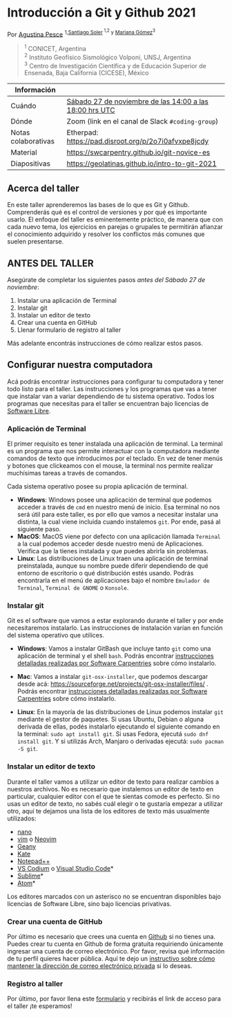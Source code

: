 # Introducción a Git y Github 2021

Por [Agustina Pesce](https://aguspesce.github.io/) <sup>1,[Santiago Soler](https://www.santisoler.com/) <sup>1,2</sup> y [Mariana Gómez](https://github.com/MGomezN)<sup>3
> <sup>1</sup> CONICET, Argentina
> <br>
> <sup>2</sup> Instituto Geofísico Sismológico Volponi, UNSJ, Argentina
> <br>
> <sup>3</sup> Centro de Investigación Científica y de Educación Superior de Ensenada, Baja California (CICESE), México

| Información | |
| - | ---
Cuándo | [Sábado 27 de noviembre de las 14:00 a las 18:00 hrs UTC](https://www.timeanddate.com/worldclock/fixedtime.html?msg=Introducci%C3%B3n+a+Git+y+Github+2021&iso=20211127T11&p1=51&ah=4)
Dónde | Zoom (link en el canal de Slack `#coding-group`)
Notas colaborativas | Etherpad: https://pad.disroot.org/p/2o7i0afvxpe8jcdy
Material | https://swcarpentry.github.io/git-novice-es
Diapositivas | https://geolatinas.github.io/intro-to-git-2021


## Acerca del taller

En este taller aprenderemos las bases de lo que es Git y Github. Comprenderás qué es el control de versiones y por qué es importante usarlo. El enfoque del taller es eminentemente práctico, de manera que con cada nuevo tema, los ejercicios en parejas o grupales te permitirán afianzar el conocimiento adquirido y resolver los conflictos más comunes que suelen presentarse.


## ANTES DEL TALLER  

Asegúrate de completar los siguientes pasos *antes del Sábado 27 de noviembre*:

1. Instalar una aplicación de Terminal
2. Instalar git
3. Instalar un editor de texto
4. Crear una cuenta en GitHub
5. Llenar formulario de registro al taller

Más adelante encontrás instrucciones de cómo realizar estos pasos.


## Configurar nuestra computadora

Acá podrás encontrar instrucciones para configurar tu computadora y tener todo
listo para el taller.
Las instrucciones y los programas que vas a tener que instalar van a variar
dependiendo de tu sistema operativo.
Todos los programas que necesitas para el taller se encuentran bajo licencias
de [Software Libre](https://es.wikipedia.org/wiki/Software_libre).

### Aplicación de Terminal

El primer requisito es tener instalada una aplicación de terminal.
La terminal es un programa que nos permite interactuar con la computadora
mediante comandos de texto que introducimos por el teclado.
En vez de tener menús y botones que clickeamos con el mouse, la terminal nos
permite realizar muchísimas tareas a través de comandos.

Cada sistema operativo posee su propia aplicación de terminal.

- **Windows**: Windows posee una aplicación de terminal que podemos acceder
    a través de `cmd` en nuestro menú de inicio. Esa terminal no nos será útil para
    este taller, es por ello que vamos a necesitar instalar una distinta, la cual
    viene incluida cuando instalemos `git`. Por ende, pasá al siguiente paso.
- **MacOS**: MacOS viene por defecto con una aplicación llamada `Terminal`
    a la cual podemos acceder desde nuestro menú de Aplicaciones. Verifica que la
    tienes instalada y que puedes abrirla sin problemas.
- **Linux**: Las distribuciones de Linux traen una aplicación de terminal
    preinstalada, aunque su nombre puede diferir dependiendo de qué entorno de
    escritorio o qué distribución estés usando. Podrás encontrarla en el menú de
    aplicaciones bajo el nombre `Emulador de Terminal`, `Terminal de GNOME`
    o `Konsole`.

### Instalar git

Git es el software que vamos a estar explorando durante el taller y por ende
necesitaremos instalarlo.
Las instrucciones de instalación varían en función del sistema operativo que
utilices.

- **Windows**: Vamos a instalar GitBash que incluye tanto `git` como una aplicación de
    terminal y el shell `bash`. Podrás encontrar [instrucciones detalladas
    realizadas por Software
    Carpentries](https://carpentries.github.io/workshop-template/#shell) sobre
    cómo instalarlo.

- **Mac**: Vamos a instalar `git-osx-installer`, que podemos descargar desde acá:
    https://sourceforge.net/projects/git-osx-installer/files/ . Podrás
    encontrar [instrucciones detalladas realizadas por Software
    Carpentries](https://carpentries.github.io/workshop-template/#git) sobre
    cómo instalarlo.

- **Linux**: En la mayoría de las distribuciones de Linux podemos instalar `git` mediante
    el gestor de paquetes. Si usas Ubuntu, Debian o alguna derivada de ellas,
    podés instalarlo ejecutando el siguiente comando en la terminal: `sudo apt
    install git`. Si usas Fedora, ejecutá `sudo dnf install git`. Y si utilizás
    Arch, Manjaro o derivadas ejecutá: `sudo pacman -S git`.

### Instalar un editor de texto

Durante el taller vamos a utilizar un editor de texto para realizar cambios
a nuestros archivos. No es necesario que instalemos un editor de texto en
particular, cualquier editor con el que te sientas comode es perfecto.
Si no usas un editor de texto, no sabés cuál elegir o te gustaría empezar
a utilizar otro, aquí te dejamos una lista de los editores de texto más
usualmente utilizados:

- [nano](https://www.nano-editor.org/)
- [vim](https://www.vim.org/) o [Neovim](https://neovim.io/)
- [Geany](https://www.geany.org/)
- [Kate](https://kate-editor.org/)
- [Notepad++](https://notepad-plus-plus.org/)
- [VS Codium](https://vscodium.com/) o [Visual Studio Code](https://code.visualstudio.com/)\*
- [Sublime](https://www.sublimetext.com/)\*
- [Atom](https://atom.io/)\*

Los editores marcados con un asterisco no se encuentran disponibles bajo
licencias de Software Libre, sino bajo licencias privativas.

### Crear una cuenta de GitHub

Por último es necesario que crees una cuenta en [Github](https://github.com) si
no tienes una. Puedes crear tu cuenta en Github de forma gratuita requiriendo
únicamente ingresar una cuenta de correo electrónico. Por favor, revisa qué
información de tu perfil quieres hacer pública. Aquí te dejo un [instructivo
sobre cómo mantener la dirección de correo electrónico
privada](https://docs.github.com/en/github/setting-up-and-managing-your-github-user-account/managing-email-preferences/setting-your-commit-email-address)
si lo deseas.

### Registro al taller
  Por último, por favor llena este [formulario](http://bit.ly/Git_Github_GeoLatinas) y recibirás el link de acceso para el taller ¡te esperamos!
